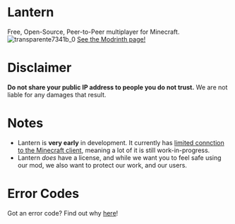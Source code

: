# Lantern
Free, Open-Source, Peer-to-Peer multiplayer for Minecraft.
![transparente7341b_0](https://github.com/user-attachments/assets/411c266a-7fde-4cdd-bb05-0f8ba65842ed)
[See the Modrinth page!](https://modrinth.com/project/p2p-lantern)


# Disclaimer
**Do not share your public IP address to people you do not trust.** We are not liable for any damages that result.


# Notes
- Lantern is **very early** in development. It currently has <ins>limited connction to the Minecraft client</ins>, meaning a lot of it is still work-in-progress.
- Lantern *does* have a license, and while we want you to feel safe using our mod, we also want to protect our work, and our users.


# Error Codes
Got an error code? Find out why [here](https://lantern-dev-team.github.io/LANTERN/err_codes)!

